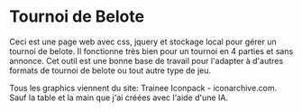 # Tournoi de Belote
Ceci est une page web avec css, jquery et stockage local pour gérer un tournoi de belote. Il fonctionne très bien pour un tournoi en 4 parties et sans annonce. Cet outil est une bonne base de travail pour l'adapter à d'autres formats de tournoi de belote ou tout autre type de jeu.

Tous les graphics viennent du site: Trainee Iconpack - iconarchive.com. Sauf la table et la main que j'ai créées avec l'aide d'une IA.
